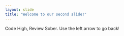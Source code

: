 ```yaml
---
layout: slide
title: "Welcome to our second slide!"
---
```

Code High, Review Sober.
Use the left arrow to go back!
